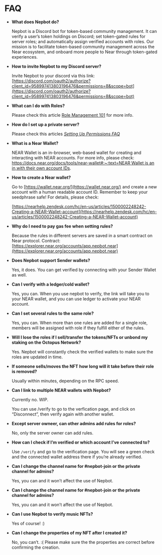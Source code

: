 # FAQ

- **What does Nepbot do?**
    
    Nepbot is a Discord bot for token-based community management. It can verify a user’s token holdings on Discord; set token-gated rules for server roles; and automatically assign verified accounts with roles. Our mission is to facilitate token-based community management across the Near ecosystem, and onboard more people to Near through token-gated experiences.
    
- **How to invite Nepbot to my Discord server?**
    
    Invite Nepbot to your discord via this link: [https://discord.com/oauth2/authorize?client_id=958997413803196476&permissions=8&scope=bot](https://discord.com/oauth2/authorize?client_id=958997413803196476&permissions=8&scope=bot)
    
- **What can I do with Roles?**
    
    Please check this article [Role Management 101](https://support.discord.com/hc/en-us/articles/214836687-Role-Management-101) for more info.
    
- **How do I set up a private server?**
    
    Please check this articles *[Setting Up Permissions FAQ](https://support.discord.com/hc/en-us/articles/206029707-Setting-Up-Permissions-FAQ#h_01FFTVYQ38W9TVCTM6YZHZXFFA)*
    
- **What is a Near Wallet?**
    
    NEAR Wallet is an in-browser, web-based wallet for creating and interacting with NEAR accounts. For more info, please check: [https://docs.near.org/docs/tools/near-wallet#:~:text=NEAR Wallet is an in,with their own account IDs](https://docs.near.org/docs/tools/near-wallet#:~:text=NEAR%20Wallet%20is%20an%20in,with%20their%20own%20account%20IDs).
    

- **How to create a Near wallet?**
    
    Go to [https://wallet.near.org/](https://wallet.near.org/) and create a new account with a human readable account ID. Remember to keep your seedphrase safe! For details, please check:
    
    [https://nearhelp.zendesk.com/hc/en-us/articles/1500002248242-Creating-a-NEAR-Wallet-account](https://nearhelp.zendesk.com/hc/en-us/articles/1500002248242-Creating-a-NEAR-Wallet-account)
    
- **Why do I need to pay gas fee when setting rules?**
    
    Because the rules in different servers are saved in a smart contract on Near protocol.
    Contract: [https://explorer.near.org/accounts/app.nepbot.near](https://explorer.near.org/accounts/app.nepbot.near)
    
- **Does Nepbot support Sender wallets?**

    Yes, it does. You can get verified by connecting with your Sender Wallet as well.

- **Can I verify with a ledger/cold wallet?**
    
    Yes, you can. When you use nepbot to verify, the link will take you to your NEAR wallet, and you can use ledger to activate your NEAR account.
    

- **Can I set several rules to the same role?**
    
    Yes, you can. When more than one rules are added for a single role, members will be assigned with role if they fulfill either of the rules.
    

- **Will I lose the roles if I sell/transfer the tokens/NFTs or unbond my staking on the Octopus Network?**
    
    Yes. Nepbot will constantly check the verified wallets to make sure the roles are updated in time.
    

- **If someone sells/moves the NFT how long will it take before their role is removed?**
    
    Usually within minutes, depending on the RPC speed.
    
- **Can I link to multiple NEAR wallets with Nepbot?**
    
    Currently no. WIP. 
    
    You can use /verify to go to the verfication page, and click on “Disconnect”, then verify again with another wallet. 
    
- **Except server owneer, can other admins add rules for roles?**
    
    No, only the server owner can add rules. 
    
- **How can I check if I’m verified or which account I’ve connected to?**
    
    Use `/verify` and go to the verification page. You will see a green check and the connected wallet address there if you’re already verified.
    
- **Can I change the channel name for #nepbot-join or the private channel for admins?**
    
    Yes, you can and it won’t affect the use of Nepbot.
    
- **Can I change the channel name for #nepbot-join or the private channel for admins?**
    
    Yes, you can and it won’t affect the use of Nepbot.
    
- **Can I use Nepbot to verify music NFTs?**
    
    Yes of course! :)
    
- **Can I change the properties of my NFT after I created it?**
    
    No, you can’t. :( 
    Please make sure the the properties are correct before confirming the creation.
